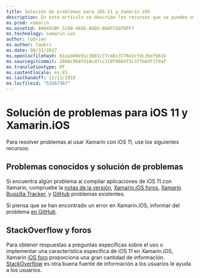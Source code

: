 ```yaml
---
title: Solución de problemas para iOS 11 y Xamarin.iOS
description: En este artículo se describe los recursos que se pueden usar para solucionar problemas al desarrollar aplicaciones de Xamarin.iOS. Se tratan de informes de errores, notas, el blog de versiones de Xamarin y opciones de soporte técnico.
ms.prod: xamarin
ms.assetid: A90493BF-5298-4A5D-A5D5-8A8FCD078FF7
ms.technology: xamarin-ios
author: lobrien
ms.author: laobri
ms.date: 08/31/2017
ms.openlocfilehash: 61aa360e91c3881c77c4bc3776e2cfdc36efb61b
ms.sourcegitcommit: 2868c968f418cd7cc110f9664f3c3ffb6df1f9af
ms.translationtype: MT
ms.contentlocale: es-ES
ms.lasthandoff: 12/11/2018
ms.locfileid: "53267367"
---
```

# <a name="troubleshooting-tips-for-ios-11-and-xamarinios"></a>Solución de problemas para iOS 11 y Xamarin.iOS

Para resolver problemas al usar Xamarin con iOS 11, use los siguientes recursos:

## <a name="known-issues-and-troubleshooting"></a>Problemas conocidos y solución de problemas

Si encuentra algún problema al compilar aplicaciones de iOS 11 con Xamarin, compruebe la [notas de la versión](https://docs.microsoft.com/xamarin/ios/release-notes/), [Xamarin.iOS foros](https://forums.xamarin.com/categories/ios), [Xamarin Bugzilla Tracker](https://bugzilla.xamarin.com/query.cgi?product=iOS), y [ GitHub](https://github.com/xamarin/xamarin-macios/issues) problemas existentes.

Si piensa que se han encontrado un error en Xamarin.iOS, informar del problema [en GitHub](https://github.com/xamarin/xamarin-macios/issues).

## <a name="forums-and-stackoverflow"></a>StackOverflow y foros

Para obtener respuestas a preguntas específicas sobre el uso o implementar una característica específica de iOS 11 en Xamarin.iOS, Xamarin [iOS foro](http://forums.xamarin.com/categories/ios) proporciona una gran cantidad de información. [StackOverflow](http://stackoverflow.com/search?tab=newest&q=xamarin) es otra buena fuente de información a los usuarios le ayuda a los usuarios.
